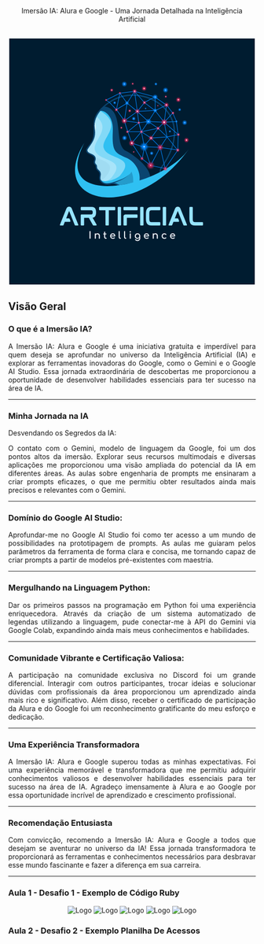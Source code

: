 
<div align="center">
Imersão IA: Alura e Google - Uma Jornada Detalhada na Inteligência Artificial
</div>
<br>

<p align="center">
  <img src="https://github.com/AngeloSouza1/Imers-o-Alura-IA/blob/main/Blue%20Modern%20Artificial%20Intelligence%20Technology%20Logo.png" alt="Logo"  >
</p>


Visão Geral
---

### O que é a Imersão IA?

<div align="justify">
A Imersão IA: Alura e Google é uma iniciativa gratuita e imperdível para quem deseja se aprofundar no universo da Inteligência Artificial (IA) e explorar as ferramentas inovadoras do Google, como o Gemini e o Google AI Studio. Essa jornada extraordinária de descobertas me proporcionou a oportunidade de desenvolver habilidades essenciais para ter sucesso na área de IA.
</div>

----

### Minha Jornada na IA


Desvendando os Segredos da IA:


<div align="justify">
O contato com o Gemini, modelo de linguagem da Google, foi um dos pontos altos da imersão. Explorar seus recursos multimodais e diversas aplicações me proporcionou uma visão ampliada do potencial da IA em diferentes áreas. As aulas sobre engenharia de prompts me ensinaram a criar prompts eficazes, o que me permitiu obter resultados ainda mais precisos e relevantes com o Gemini.
</div>

---
### Domínio do Google AI Studio:


<div align="justify">
Aprofundar-me no Google AI Studio foi como ter acesso a um mundo de possibilidades na prototipagem de prompts. As aulas me guiaram pelos parâmetros da ferramenta de forma clara e concisa, me tornando capaz de criar prompts a partir de modelos pré-existentes com maestria.
</div>

---
### Mergulhando na Linguagem Python:


<div align="justify">
Dar os primeiros passos na programação em Python foi uma experiência enriquecedora. Através da criação de um sistema automatizado de legendas utilizando a linguagem, pude conectar-me à API do Gemini via Google Colab, expandindo ainda mais meus conhecimentos e habilidades.
</div>

---
### Comunidade Vibrante e Certificação Valiosa:


<div align="justify">
A participação na comunidade exclusiva no Discord foi um grande diferencial. Interagir com outros participantes, trocar ideias e solucionar dúvidas com profissionais da área proporcionou um aprendizado ainda mais rico e significativo. Além disso, receber o certificado de participação da Alura e do Google foi um reconhecimento gratificante do meu esforço e dedicação.
</div>

---

### Uma Experiência Transformadora


<div align="justify">
A Imersão IA: Alura e Google superou todas as minhas expectativas. Foi uma experiência memorável e transformadora que me permitiu adquirir conhecimentos valiosos e desenvolver habilidades essenciais para ter sucesso na área de IA. Agradeço imensamente à Alura e ao Google por essa oportunidade incrível de aprendizado e crescimento profissional.
</div>

---

### Recomendação Entusiasta


<div align="justify">
Com convicção, recomendo a Imersão IA: Alura e Google a todos que desejam se aventurar no universo da IA! Essa jornada transformadora te proporcionará as ferramentas e conhecimentos necessários para desbravar esse mundo fascinante e fazer a diferença em sua carreira.
</div>

---

### Aula 1 - Desafio 1  - Exemplo de Código Ruby
<p align="center">
  <img src="https://github.com/AngeloSouza1/Imersao-Alura-IA/blob/main/images%20desafios/p1.png" alt="Logo"  >
  <img src="https://github.com/AngeloSouza1/Imersao-Alura-IA/blob/main/images%20desafios/p7.png" alt="Logo"  >
  <img src="https://github.com/AngeloSouza1/Imersao-Alura-IA/blob/main/images%20desafios/p3.png" alt="Logo"  >
  <img src="https://github.com/AngeloSouza1/Imersao-Alura-IA/blob/main/images%20desafios/p4.png" alt="Logo"  >
  <img src="https://github.com/AngeloSouza1/Imersao-Alura-IA/blob/main/images%20desafios/p6.png" alt="Logo"  >
</p>

### Aula 2 - Desafio 2  - Exemplo Planilha De Acessos












